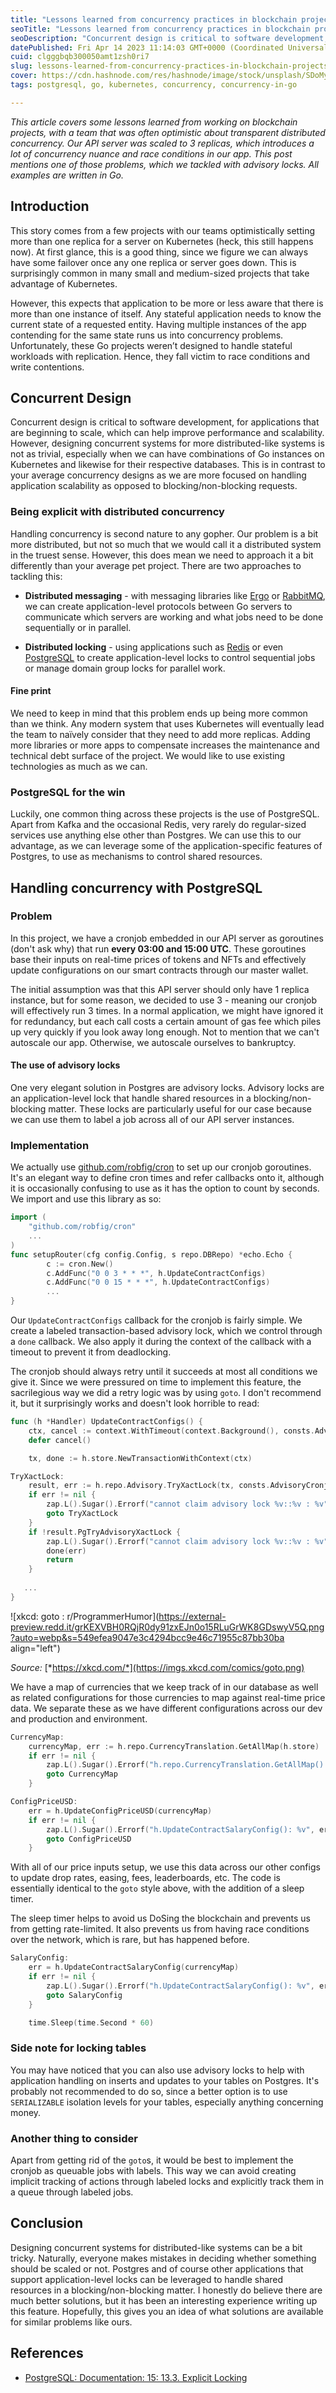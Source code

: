 ```yaml
---
title: "Lessons learned from concurrency practices in blockchain projects"
seoTitle: "Lessons learned from concurrency practices in blockchain projects"
seoDescription: "Concurrent design is critical to software development, for applications that are beginning to scale, which can help improve performance and scalability..."
datePublished: Fri Apr 14 2023 11:14:03 GMT+0000 (Coordinated Universal Time)
cuid: clgggbqb300050amt1zsh0ri7
slug: lessons-learned-from-concurrency-practices-in-blockchain-projects
cover: https://cdn.hashnode.com/res/hashnode/image/stock/unsplash/SDoMyyylpnc/upload/d8102f446a002877f5c6621879d2c16e.jpeg
tags: postgresql, go, kubernetes, concurrency, concurrency-in-go

---
```


*This article covers some lessons learned from working on blockchain projects, with a team that was often optimistic about transparent distributed concurrency. Our API server was scaled to 3 replicas, which introduces a lot of concurrency nuance and race conditions in our app. This post mentions one of those problems, which we tackled with advisory locks. All examples are written in Go.*

## Introduction

This story comes from a few projects with our teams optimistically setting more than one replica for a server on Kubernetes (heck, this still happens now). At first glance, this is a good thing, since we figure we can always have some failover once any one replica or server goes down. This is surprisingly common in many small and medium-sized projects that take advantage of Kubernetes.

However, this expects that application to be more or less aware that there is more than one instance of itself. Any stateful application needs to know the current state of a requested entity. Having multiple instances of the app contending for the same state runs us into concurrency problems. Unfortunately, these Go projects weren’t designed to handle stateful workloads with replication. Hence, they fall victim to race conditions and write contentions.

## Concurrent Design

Concurrent design is critical to software development, for applications that are beginning to scale, which can help improve performance and scalability. However, designing concurrent systems for more distributed-like systems is not as trivial, especially when we can have combinations of Go instances on Kubernetes and likewise for their respective databases. This is in contrast to your average concurrency designs as we are more focused on handling application scalability as opposed to blocking/non-blocking requests.

### Being explicit with distributed concurrency

Handling concurrency is second nature to any gopher. Our problem is a bit more distributed, but not so much that we would call it a distributed system in the truest sense. However, this does mean we need to approach it a bit differently than your average pet project. There are two approaches to tackling this:

* **Distributed messaging** \- with messaging libraries like [Ergo](https://github.com/ergo-services/ergo) or [RabbitMQ](https://www.rabbitmq.com/), we can create application-level protocols between Go servers to communicate which servers are working and what jobs need to be done sequentially or in parallel.
    
* **Distributed locking** - using applications such as [Redis](https://redis.io/) or even [PostgreSQL](https://www.postgresql.org/) to create application-level locks to control sequential jobs or manage domain group locks for parallel work.
    

#### Fine print

We need to keep in mind that this problem ends up being more common than we think. Any modern system that uses Kubernetes will eventually lead the team to naïvely consider that they need to add more replicas. Adding more libraries or more apps to compensate increases the maintenance and technical debt surface of the project. We would like to use existing technologies as much as we can.

### PostgreSQL for the win

Luckily, one common thing across these projects is the use of PostgreSQL. Apart from Kafka and the occasional Redis, very rarely do regular-sized services use anything else other than Postgres. We can use this to our advantage, as we can leverage some of the application-specific features of Postgres, to use as mechanisms to control shared resources.

## Handling concurrency with PostgreSQL

### Problem

In this project, we have a cronjob embedded in our API server as goroutines (don't ask why) that run **every 03:00 and 15:00 UTC**. These goroutines base their inputs on real-time prices of tokens and NFTs and effectively update configurations on our smart contracts through our master wallet.

The initial assumption was that this API server should only have 1 replica instance, but for some reason, we decided to use 3 - meaning our cronjob will effectively run 3 times. In a normal application, we might have ignored it for redundancy, but each call costs a certain amount of gas fee which piles up very quickly if you look away long enough. Not to mention that we can't autoscale our app. Otherwise, we autoscale ourselves to bankruptcy.

#### The use of advisory locks

One very elegant solution in Postgres are advisory locks. Advisory locks are an application-level lock that handle shared resources in a blocking/non-blocking matter. These locks are particularly useful for our case because we can use them to label a job across all of our API server instances.

### Implementation

We actually use [github.com/robfig/cron](https://github.com/robfig/cron) to set up our cronjob goroutines. It's an elegant way to define cron times and refer callbacks onto it, although it is occasionally confusing to use as it has the option to count by seconds. We import and use this library as so:

```go
import (
	"github.com/robfig/cron"
    ...
)
func setupRouter(cfg config.Config, s repo.DBRepo) *echo.Echo {		
        c := cron.New()
        c.AddFunc("0 0 3 * * *", h.UpdateContractConfigs)
		c.AddFunc("0 0 15 * * *", h.UpdateContractConfigs)
        ...
}
```

Our `UpdateContractConfigs` callback for the cronjob is fairly simple. We create a labeled transaction-based advisory lock, which we control through a `done` callback. We also apply it during the context of the callback with a timeout to prevent it from deadlocking.

The cronjob should always retry until it succeeds at most all conditions we give it. Since we were pressured on time to implement this feature, the sacrilegious way we did a retry logic was by using `goto`. I don't recommend it, but it surprisingly works and doesn't look horrible to read:

```go
func (h *Handler) UpdateContractConfigs() {
	ctx, cancel := context.WithTimeout(context.Background(), consts.AdvisoryLockTime*time.Second)
	defer cancel()

	tx, done := h.store.NewTransactionWithContext(ctx)

TryXactLock:
	result, err := h.repo.Advisory.TryXactLock(tx, consts.AdvisoryCronjobNamespace, consts.AdvisoryLockContractConfig)
	if err != nil {
		zap.L().Sugar().Errorf("cannot claim advisory lock %v::%v : %v", consts.AdvisoryCronjobNamespace, consts.AdvisoryLockContractConfig, err)
		goto TryXactLock
	}
	if !result.PgTryAdvisoryXactLock {
		zap.L().Sugar().Errorf("cannot claim advisory lock %v::%v : %v", consts.AdvisoryCronjobNamespace, consts.AdvisoryLockContractConfig, err)
		done(err)
		return
	}
   
   ...
}
```

![xkcd: goto : r/ProgrammerHumor](https://external-preview.redd.it/grKEXVBH0RQjR0dy91zxEJn0o15RLuGrWK8GDswyV5Q.png?auto=webp&s=549efea9047e3c4294bcc9e46c71955c87bb30ba align="left")

*Source:* [*https://xkcd.com/*](https://imgs.xkcd.com/comics/goto.png)

We have a map of currencies that we keep track of in our database as well as related configurations for those currencies to map against real-time price data. We separate these as we have different configurations across our dev and production and environment.

```go
CurrencyMap:
	currencyMap, err := h.repo.CurrencyTranslation.GetAllMap(h.store)
	if err != nil {
		zap.L().Sugar().Errorf("h.repo.CurrencyTranslation.GetAllMap(): %v", err)
		goto CurrencyMap
	}

ConfigPriceUSD:
	err = h.UpdateConfigPriceUSD(currencyMap)
	if err != nil {
		zap.L().Sugar().Errorf("h.UpdateContractSalaryConfig(): %v", err)
		goto ConfigPriceUSD
	}
```

With all of our price inputs setup, we use this data across our other configs to update drop rates, easing, fees, leaderboards, etc. The code is essentially identical to the `goto` style above, with the addition of a sleep timer.

The sleep timer helps to avoid us DoSing the blockchain and prevents us from getting rate-limited. It also prevents us from having race conditions over the network, which is rare, but has happened before.

```go
SalaryConfig:
	err = h.UpdateContractSalaryConfig(currencyMap)
	if err != nil {
		zap.L().Sugar().Errorf("h.UpdateContractSalaryConfig(): %v", err)
		goto SalaryConfig
	}

	time.Sleep(time.Second * 60)
```

### Side note for locking tables

You may have noticed that you can also use advisory locks to help with application handling on inserts and updates to your tables on Postgres. It's probably not recommended to do so, since a better option is to use `SERIALIZABLE` isolation levels for your tables, especially anything concerning money.

### Another thing to consider

Apart from getting rid of the `goto`s, it would be best to implement the cronjob as queuable jobs with labels. This way we can avoid creating implicit tracking of actions through labeled locks and explicitly track them in a queue through labeled jobs.

## Conclusion

Designing concurrent systems for distributed-like systems can be a bit tricky. Naturally, everyone makes mistakes in deciding whether something should be scaled or not. Postgres and of course other applications that support application-level locks can be leveraged to handle shared resources in a blocking/non-blocking matter. I honestly do believe there are much better solutions, but it has been an interesting experience writing up this feature. Hopefully, this gives you an idea of what solutions are available for similar problems like ours.

## References

* [PostgreSQL: Documentation: 15: 13.3. Explicit Locking](https://www.postgresql.org/docs/current/explicit-locking.html)